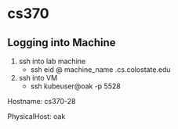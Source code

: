 # cs370

## Logging into Machine

1. ssh into lab machine
      * ssh eid @ machine_name .cs.colostate.edu
2. ssh into VM
      * ssh kubeuser@oak -p 5528
      
      
Hostname: cs370-28

PhysicalHost: oak
